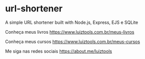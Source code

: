 # url-shortener
A simple URL shortener built with Node.js, Express, EJS e SQLite

Conheça meus livros https://www.luiztools.com.br/meus-livros

Conheça meus cursos https://www.luiztools.com.br/meus-cursos

Me siga nas redes sociais https://about.me/luiztools